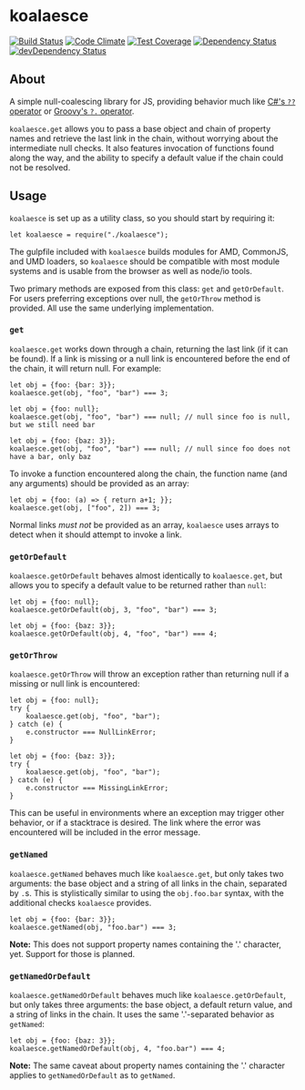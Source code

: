 # koalaesce

[![Build Status](https://travis-ci.org/ssube/koalaesce.svg?branch=master)](https://travis-ci.org/ssube/koalaesce)
[![Code Climate](https://codeclimate.com/github/ssube/koalaesce/badges/gpa.svg)](https://codeclimate.com/github/ssube/koalaesce)
[![Test Coverage](https://codeclimate.com/github/ssube/koalaesce/badges/coverage.svg)](https://codeclimate.com/github/ssube/koalaesce)
[![Dependency Status](https://david-dm.org/ssube/koalaesce.svg)](https://david-dm.org/ssube/koalaesce) 
[![devDependency Status](https://david-dm.org/ssube/koalaesce/dev-status.svg)](https://david-dm.org/ssube/koalaesce#info=devDependencies)

## About
A simple null-coalescing library for JS, providing behavior much like 
[C#'s `??` operator](https://msdn.microsoft.com/en-us/library/ms173224.aspx) or 
[Groovy's `?.` operator](http://groovy.codehaus.org/Operators#Operators-ElvisOperator(?:)).

`koalaesce.get` allows you to pass a base object and chain of property names and retrieve the last link in the chain,
without worrying about the intermediate null checks. It also features invocation of functions found along the way, and
the ability to specify a default value if the chain could not be resolved.

## Usage
`koalaesce` is set up as a utility class, so you should start by requiring it:

    let koalaesce = require("./koalaesce");

The gulpfile included with `koalaesce` builds modules for AMD, CommonJS, and UMD loaders, so `koalaesce` should be
compatible with most module systems and is usable from the browser as well as node/io tools.

Two primary methods are exposed from this class: `get` and `getOrDefault`. For users preferring exceptions over
null, the `getOrThrow` method is provided. All use the same underlying implementation.

### `get`
`koalaesce.get` works down through a chain, returning the last link (if it can be found). If a link is missing or a
null link is encountered before the end of the chain, it will return null. For example:

    let obj = {foo: {bar: 3}};
    koalaesce.get(obj, "foo", "bar") === 3;
    
    let obj = {foo: null};
    koalaesce.get(obj, "foo", "bar") === null; // null since foo is null, but we still need bar
    
    let obj = {foo: {baz: 3}};
    koalaesce.get(obj, "foo", "bar") === null; // null since foo does not have a bar, only baz

To invoke a function encountered along the chain, the function name (and any arguments) should be provided as an
array:

    let obj = {foo: (a) => { return a+1; }};
    koalaesce.get(obj, ["foo", 2]) === 3;

Normal links *must not* be provided as an array, `koalaesce` uses arrays to detect when it should attempt to invoke a
link.

### `getOrDefault`
`koalaesce.getOrDefault` behaves almost identically to `koalaesce.get`, but allows you to specify a default value to be
returned rather than `null`:

    let obj = {foo: null};
    koalaesce.getOrDefault(obj, 3, "foo", "bar") === 3;
    
    let obj = {foo: {baz: 3}};
    koalaesce.getOrDefault(obj, 4, "foo", "bar") === 4;

### `getOrThrow`
`koalaesce.getOrThrow` will throw an exception rather than returning null if a missing or null link is encountered:

    let obj = {foo: null};
    try {
        koalaesce.get(obj, "foo", "bar");
    } catch (e) {
        e.constructor === NullLinkError;
    }

    let obj = {foo: {baz: 3}};
    try {
        koalaesce.get(obj, "foo", "bar");
    } catch (e) {
        e.constructor === MissingLinkError;
    }

This can be useful in environments where an exception may trigger other behavior, or if a stacktrace is desired. The
link where the error was encountered will be included in the error message.

### `getNamed`
`koalaesce.getNamed` behaves much like `koalaesce.get`, but only takes two arguments: the base object and a string of all links in the chain, separated by `.`s. This is stylistically similar to using the `obj.foo.bar` syntax, with the additional checks `koalaesce` provides.

    let obj = {foo: {bar: 3}};
    koalaesce.getNamed(obj, "foo.bar") === 3;

**Note:** This does not support property names containing the '.' character, yet. Support for those is planned.

### `getNamedOrDefault`
`koalaesce.getNamedOrDefault` behaves much like `koalaesce.getOrDefault`, but only takes three arguments: the base object, a default return value, and a string of links in the chain. It uses the same '.'-separated behavior as `getNamed`:

    let obj = {foo: {baz: 3}};
    koalaesce.getNamedOrDefault(obj, 4, "foo.bar") === 4;

**Note:** The same caveat about property names containing the '.' character applies to `getNamedOrDefault` as to `getNamed`.
